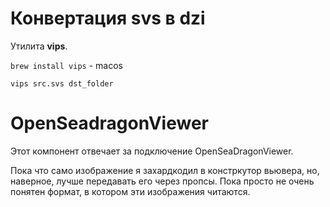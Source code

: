 # Конвертация svs в dzi
 
 Утилита **vips**.
 
 `brew install vips` - macos
 
 `vips src.svs dst_folder`
 
 # OpenSeadragonViewer
 
 Этот компонент отвечает за подключение OpenSeaDragonViewer.
 
 Пока что само изображение я захардкодил в констркутор вьювера, но, наверное, лучше передавать его через пропсы. Пока просто не очень понятен формат, в котором эти изображения читаются.
